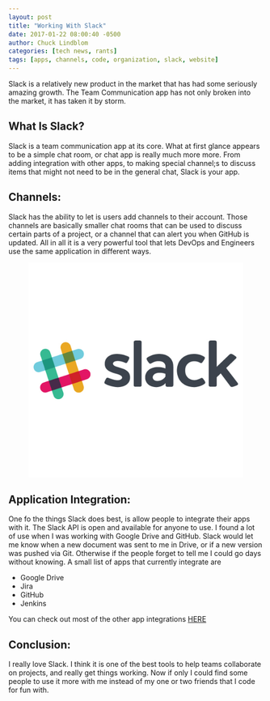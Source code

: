 ```yaml
---
layout: post
title: "Working With Slack"
date: 2017-01-22 08:00:40 -0500
author: Chuck Lindblom
categories: [tech news, rants]
tags: [apps, channels, code, organization, slack, website]
---
```

Slack is a relatively new product in the market that has had some seriously amazing growth. The Team Communication app has not only broken into the market, it has taken it by storm.

## What Is Slack?

Slack is a team communication app at its core. What at first glance appears to be a simple chat room, or chat app is really much more more. From adding integration with other apps, to making special channel;s to discuss items that might not need to be in the general chat, Slack is your app.

## Channels:

Slack has the ability to let is users add channels to their account. Those channels are basically smaller chat rooms that can be used to discuss certain parts of a project, or a channel that can alert you when GitHub is updated. All in all it is a very powerful tool that lets DevOps and Engineers use the same application in different ways.
<!--more-->
<figure>
	<a href="/images/slack.jpg"><img src="images/slack.jpg" alt=""></a>
</figure>

## Application Integration:

One fo the things Slack does best, is allow people to integrate their apps with it. The Slack API is open and available for anyone to use. I found a lot of use when I was working with Google Drive and GitHub. Slack would let me know when a new document was sent to me in Drive, or if a new version was pushed via Git. Otherwise if the people forget to tell me I could go days without knowing. A small list of apps that currently integrate are

  * Google Drive
  * Jira
  * GitHub
  * Jenkins

You can check out most of the other app integrations [HERE](https://slack.com/apps)

## Conclusion:

I really love Slack. I think it is one of the best tools to help teams collaborate on projects, and really get things working. Now if only I could find some people to use it more with me instead of my one or two friends that I code for fun with.
